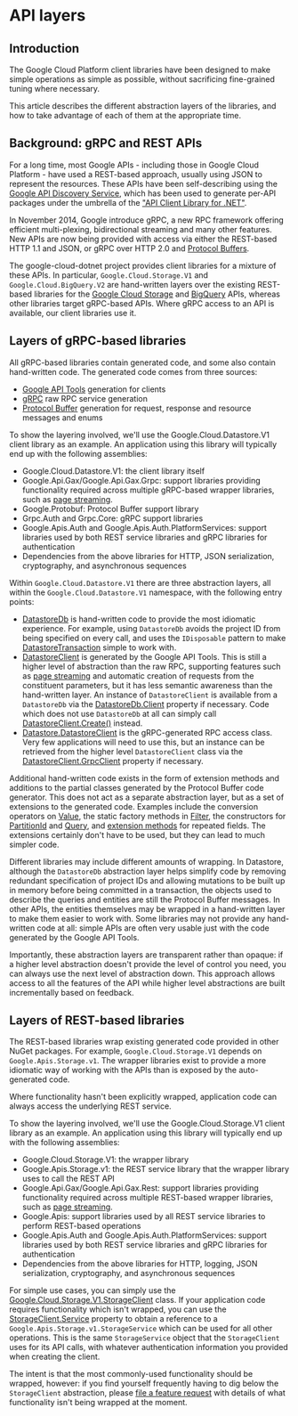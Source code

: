 # API layers

## Introduction

The Google Cloud Platform client libraries have been designed to make simple
operations as simple as possible, without sacrificing fine-grained tuning where
necessary.

This article describes the different abstraction layers of the libraries, and how to take
advantage of each of them at the appropriate time.

## Background: gRPC and REST APIs

For a long time, most Google APIs - including those in Google Cloud Platform - have
used a REST-based approach, usually using JSON to represent the resources. These APIs
have been self-describing using the [Google API Discovery Service](https://developers.google.com/discovery/),
which has been used to generate per-API packages under the umbrella of the
["API Client Library for .NET"](https://developers.google.com/api-client-library/dotnet).

In November 2014, Google introduce gRPC, a new RPC framework offering efficient multi-plexing,
bidirectional streaming and many other features. New APIs are now being provided with access via
either the REST-based HTTP 1.1 and JSON, or gRPC over HTTP 2.0 and
[Protocol Buffers](https://developers.google.com/protocol-buffers/).

The google-cloud-dotnet project provides client libraries for a mixture of these APIs. In particular,
`Google.Cloud.Storage.V1` and `Google.Cloud.BigQuery.V2` are hand-written layers over the existing REST-based
libraries for the [Google Cloud Storage](https://cloud.google.com/storage) and
[BigQuery](https://cloud.google.com/bigquery) APIs, whereas other libraries target gRPC-based APIs.
Where gRPC access to an API is available, our client libraries use it.

## Layers of gRPC-based libraries

All gRPC-based libraries contain generated code, and some also contain hand-written code. The 
generated code comes from three sources:

- [Google API Tools](https://github.com/googleapis/toolkit) generation for clients
- [gRPC](http://www.grpc.io) raw RPC service generation
- [Protocol Buffer](https://developers.google.com/protocol-buffers/) generation
  for request, response and resource messages and enums

To show the layering involved, we'll use the Google.Cloud.Datastore.V1 client library as an example.
An application using this library will typically end up with the following assemblies:

- Google.Cloud.Datastore.V1: the client library itself
- Google.Api.Gax/Google.Api.Gax.Grpc: support libraries providing functionality required across multiple
  gRPC-based wrapper libraries, such as [page streaming](page-streaming.md).
- Google.Protobuf: Protocol Buffer support library
- Grpc.Auth and Grpc.Core: gRPC support libraries
- Google.Apis.Auth and Google.Apis.Auth.PlatformServices: support libraries used by both
  REST service libraries and gRPC libraries for authentication
- Dependencies from the above libraries for HTTP, JSON serialization, cryptography, and
  asynchronous sequences

Within `Google.Cloud.Datastore.V1` there are three abstraction layers, all within
the `Google.Cloud.Datastore.V1` namespace, with the following entry points:

- [DatastoreDb](xref:Google.Cloud.Datastore.V1.DatastoreDb) is hand-written code
  to provide the most idiomatic experience. For example, using `DatastoreDb` avoids the project ID
  from being specified on every call, and uses the `IDisposable` pattern to make
  [DatastoreTransaction](xref:Google.Cloud.Datastore.V1.DatastoreTransaction)
  simple to work with.
- [DatastoreClient](xref:Google.Cloud.Datastore.V1.DatastoreClient) is generated by the
  Google API Tools. This is still a higher level of abstraction than the raw RPC, supporting 
  features such as [page streaming](page-streaming.md) and automatic creation of requests from the 
  constituent parameters, but it has less semantic awareness than the hand-written layer.
  An instance of `DatastoreClient` is available from a `DatastoreDb` via the
  [DatastoreDb.Client](xref:Google.Cloud.Datastore.V1.DatastoreDb#Google_Datastore_V1_DatastoreDb_Client) property if necessary.
  Code which does not use `DatastoreDb` at all can simply call
  [DatastoreClient.Create()](xref:Google.Cloud.Datastore.V1.DatastoreClient#Google_Datastore_V1_DatastoreClient_Create) instead.
- [Datastore.DatastoreClient](xref:Google.Cloud.Datastore.V1.Datastore.DatastoreClient) is
  the gRPC-generated RPC access class. Very few applications will need to use this, but an instance can be retrieved
  from the higher level `DatastoreClient` class via the
  [DatastoreClient.GrpcClient](xref:Google.Cloud.Datastore.V1.DatastoreClient#Google_Datastore_V1_DatastoreClient_GrpcClient) property if necessary.

Additional hand-written code exists in the form of extension methods and additions to the partial 
classes generated by the Protocol Buffer code generator. This does not act as a separate abstraction
layer, but as a set of extensions to the generated code. Examples include the conversion operators on
[Value](xref:Google.Cloud.Datastore.V1.Value), the static factory methods
in [Filter](xref:Google.Cloud.Datastore.V1.Filter), the constructors
for [PartitionId](xref:Google.Cloud.Datastore.V1.PartitionId) and
[Query](xref:Google.Cloud.Datastore.V1.Query), and
[extension methods](xref:Google.Cloud.Datastore.V1.QueryExtensions) for
repeated fields. The extensions certainly don't have to be used, but they can lead to much simpler code.

Different libraries may include different amounts of wrapping. In Datastore, although the
`DatastoreDb` abstraction layer helps simplify code by removing redundant specification of
project IDs and allowing mutations to be built up in memory before being committed in a transaction,
the objects used to describe the queries and entities are still the Protocol Buffer messages. In other
APIs, the entities themselves may be wrapped in a hand-written layer to make them easier to work with.
Some libraries may not provide any hand-written code at all: simple APIs are often very usable just
with the code generated by the Google API Tools.

Importantly, these abstraction layers are transparent rather than opaque: if a higher level abstraction
doesn't provide the level of control you need, you can always use the next level of abstraction down.
This approach allows access to all the features of the API while higher level abstractions are
built incrementally based on feedback.

## Layers of REST-based libraries

The REST-based libraries wrap existing generated code provided in other NuGet packages. For example,
`Google.Cloud.Storage.V1` depends on `Google.Apis.Storage.v1`. The wrapper libraries exist to provide
a more idiomatic way of working with the APIs than is exposed by the auto-generated code.

Where functionality hasn't been explicitly wrapped, application code can always access
the underlying REST service.

To show the layering involved, we'll use the Google.Cloud.Storage.V1 client library as an example.
An application using this library will typically end up with the following assemblies:

- Google.Cloud.Storage.V1: the wrapper library
- Google.Apis.Storage.v1: the REST service library that the wrapper library uses to call the REST API
- Google.Api.Gax/Google.Api.Gax.Rest: support libraries providing functionality required across multiple
  REST-based wrapper libraries, such as [page streaming](page-streaming.md).
- Google.Apis: support libraries used by all REST service libraries
  to perform REST-based operations
- Google.Apis.Auth and Google.Apis.Auth.PlatformServices: support libraries used by both
  REST service libraries and gRPC libraries for authentication
- Dependencies from the above libraries for HTTP, logging, JSON serialization, cryptography, and
  asynchronous sequences

For simple use cases, you can simply use the
[Google.Cloud.Storage.V1.StorageClient](xref:Google.Cloud.Storage.V1.StorageClient) class.
If your application code requires functionality which isn't wrapped, you can use the
[StorageClient.Service](xref:Google.Cloud.Storage.V1.StorageClient##Google_Storage_V1_StorageClient_Service) property
to obtain a reference to a `Google.Apis.Storage.v1.StorageService` which can be used
for all other operations. This is the same `StorageService` object that the `StorageClient`
uses for its API calls, with whatever authentication information you provided when creating
the client.

The intent is that the most commonly-used functionality should be wrapped, however: if you
find yourself frequently having to dig below the `StorageClient` abstraction, please
[file a feature request](https://github.com/googleapis/google-cloud-dotnet/issues/new)
with details of what functionality isn't being wrapped at the moment.
